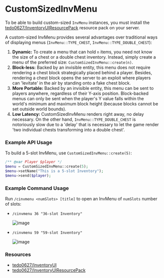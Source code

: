 # CustomSizedInvMenu
To be able to build custom-sized `InvMenu` instances, you must install the [tedo0627/InventoryUIResourcePack](https://github.com/tedo0627/InventoryUIResourcePack) resource pack on your server.

A custom-sized InvMenu provides several advantages over traditional ways of displaying menus (`InvMenu::TYPE_CHEST`, `InvMenu::TYPE_DOUBLE_CHEST`):
1. **Dynamic:** To create a menu that can hold `n` items, you need not know the size of a chest or a double chest inventory. Instead, simply create a menu of the preferred size: `CustomSizedInvMenu::create(n)`.
2. **Block-less:** Backed by an invisible entity, this menu does not require rendering a chest block strategically placed behind a player. Besides, rendering a chest block opens the server to an exploit where players can 'levitate' in the air by standing onto a fake chest block.
3. **More Portable:** Backed by an invisible entity, this menu can be sent to players anywhere, regardless of their Y-axis position. Block-backed menus can only be sent when the player's Y value falls within the world's minimum and maximum block height (because blocks cannot be set outside world bounds).
4. **Low Latency:** CustomSizedInvMenu renders right away, no delay necessary. On the other hand, `InvMenu::TYPE_DOUBLE_CHEST` is notoriously slow due to a 'delay' that is necessary to let the game render 'two individual chests transforming into a double chest'.

### Example API Usage
To build a 5-slot InvMenu, use `CustomSizedInvMenu::create(5)`:
```php
/** @var Player $player */
$menu = CustomSizedInvMenu::create(5);
$menu->setName("This is a 5-slot Inventory");
$menu->send($player);
```

### Example Command Usage
Run `/cinvmenu <numSlots> [title]` to open an InvMenu of `numSlots` number of slots:
- `/cinvmenu 36 "36-slot Inventory"`

  ![image](https://github.com/Muqsit/CustomSizedInvMenu/assets/15074389/721ee351-3247-4b37-8a42-da04851d66cb)

- `/cinvmenu 59 "59-slot Inventory"`

  ![image](https://github.com/Muqsit/CustomSizedInvMenu/assets/15074389/602e2fdc-b675-4b7f-9e2e-b76c700c64a3)


### Resources
- [tedo0627/InventoryUI](https://github.com/tedo0627/InventoryUI)
- [tedo0627/InventoryUIResourcePack](https://github.com/tedo0627/InventoryUIResourcePack)
